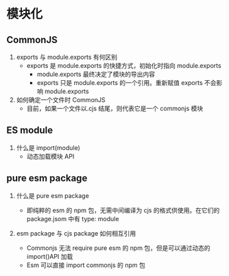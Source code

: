 # 模块化

## CommonJS

1. exports 与 module.exports 有何区别
   - exports 是 module.exports 的快捷方式，初始化时指向 module.exports
     - module.exports 最终决定了模块的导出内容
     - exports 只是 module.exports 的一个引用。重新赋值 exports 不会影响 module.exports
2. 如何确定一个文件时 CommonJS
   - 目前，如果一个文件以.cjs 结尾，则代表它是一个 commonjs 模块

## ES module

1. 什么是 import(module)
   - 动态加载模块 API

## pure esm package

1. 什么是 pure esm package

   - 即纯粹的 esm 的 npm 包，无需中间编译为 cjs 的格式供使用。在它们的 package.jsom 中有 type: module

2. esm package 与 cjs package 如何相互引用

   - Commonjs 无法 require pure esm 的 npm 包，但是可以通过动态的 import()API 加载
   - Esm 可以直接 import commonjs 的 npm 包
